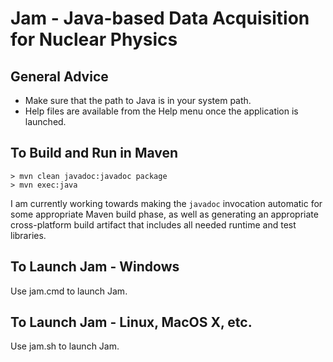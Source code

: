 Jam - Java-based Data Acquisition for Nuclear Physics
=====================================================

General Advice
--------------

* Make sure that the path to Java is in your system path.
* Help files are available from the Help menu once the application is
  launched.

To Build and Run in Maven
-------------------------

    > mvn clean javadoc:javadoc package
    > mvn exec:java

I am currently working towards making the `javadoc` invocation automatic
for some appropriate Maven build phase, as well as generating an appropriate
cross-platform build artifact that includes all needed runtime and test libraries.

To Launch Jam - Windows
-----------------------

Use jam.cmd to launch Jam.

To Launch Jam - Linux, MacOS X, etc.
------------------------------------

Use jam.sh to launch Jam.
